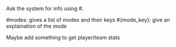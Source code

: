 Ask the system for info using #.

#modes: gives a list of modes and their keys
#{mode_key}: give an explaination of the mode

Maybe add something to get player/team stats